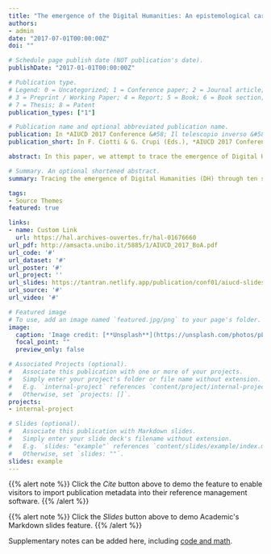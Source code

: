 ```yaml
---
title: "The emergence of the Digital Humanities: An epistemological cartography of thematic issues in French academic journals"
authors:
- admin
date: "2017-07-01T00:00:00Z"
doi: ""

# Schedule page publish date (NOT publication's date).
publishDate: "2017-01-01T00:00:00Z"

# Publication type.
# Legend: 0 = Uncategorized; 1 = Conference paper; 2 = Journal article;
# 3 = Preprint / Working Paper; 4 = Report; 5 = Book; 6 = Book section;
# 7 = Thesis; 8 = Patent
publication_types: ["1"]

# Publication name and optional abbreviated publication name.
publication: In *AIUCD 2017 Conference &#58; Il telescopio inverso &#58; Big data e distant reading nelle discipline umanistiche*
publication_short: In F. Ciotti & G. Crupi (Eds.), *AIUCD 2017 Conference&#58; Il telescopio inverso&#58; Big data e distant reading nelle discipline umanistiche* (pp. 161–166). Florence&#58; AIUCD.

abstract: In this paper, we attempt to trace the emergence of Digital Humanities (DH) through ten special and thematic issues of French academic journals. The aim is to map the emerging practices and the dynamics of this phenomenon, in terms of research, knowledge production and knowledge dissemination, and the modalities that allow DH to develop new social and editorial assignments.

# Summary. An optional shortened abstract.
summary: Tracing the emergence of Digital Humanities (DH) through ten special and thematic issues of French journals.

tags:
- Source Themes
featured: true

links:
- name: Custom Link
  url: https://hal.archives-ouvertes.fr/hal-01676660
url_pdf: http://amsacta.unibo.it/5885/1/AIUCD_2017_BoA.pdf
url_code: '#'
url_dataset: '#'
url_poster: '#'
url_project: ''
url_slides: https://tantran.netlify.app/publication/conf01/aiucd-slides.pdf
url_source: '#'
url_video: '#'

# Featured image
# To use, add an image named `featured.jpg/png` to your page's folder. 
image:
  caption: 'Image credit: [**Unsplash**](https://unsplash.com/photos/pLCdAaMFLTE)'
  focal_point: ""
  preview_only: false

# Associated Projects (optional).
#   Associate this publication with one or more of your projects.
#   Simply enter your project's folder or file name without extension.
#   E.g. `internal-project` references `content/project/internal-project/index.md`.
#   Otherwise, set `projects: []`.
projects:
- internal-project

# Slides (optional).
#   Associate this publication with Markdown slides.
#   Simply enter your slide deck's filename without extension.
#   E.g. `slides: "example"` references `content/slides/example/index.md`.
#   Otherwise, set `slides: ""`.
slides: example
---
```


{{% alert note %}}
Click the *Cite* button above to demo the feature to enable visitors to import publication metadata into their reference management software.
{{% /alert %}}

{{% alert note %}}
Click the *Slides* button above to demo Academic's Markdown slides feature.
{{% /alert %}}

Supplementary notes can be added here, including [code and math](https://sourcethemes.com/academic/docs/writing-markdown-latex/).

